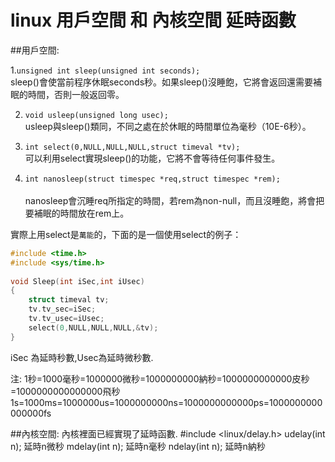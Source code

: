 # linux 用戶空間 和 內核空間 延時函數

##用戶空間:

1.`unsigned int sleep(unsigned int seconds);`<br>
  sleep()會使當前程序休眠seconds秒。如果sleep()沒睡飽，它將會返回還需要補眠的時間，否則一般返回零。 
 
2. `void usleep(unsigned long usec); ` <br>
 usleep與sleep()類同，不同之處在於休眠的時間單位為毫秒（10E-6秒）。 
 
3. `int select(0,NULL,NULL,NULL,struct timeval *tv);`  <br>
  可以利用select實現sleep()的功能，它將不會等待任何事件發生。 
 
4. `int nanosleep(struct timespec *req,struct timespec *rem);`<br>  
  nanosleep會沉睡req所指定的時間，若rem為non-null，而且沒睡飽，將會把要補眠的時間放在rem上。

實際上用select是`萬能`的，下面的是一個使用select的例子：


```c
#include <time.h>
#include <sys/time.h>
 
void Sleep(int iSec,int iUsec)
{
    struct timeval tv;
    tv.tv_sec=iSec;
    tv.tv_usec=iUsec;
    select(0,NULL,NULL,NULL,&tv);
}
```

iSec 為延時秒數,Usec為延時微秒數.

注:
1秒=1000毫秒=1000000微秒=1000000000納秒=1000000000000皮秒=1000000000000000飛秒
1s=1000ms=1000000us=1000000000ns=1000000000000ps=1000000000000000fs



##內核空間:
內核裡面已經實現了延時函數.
#include <linux/delay.h>
udelay(int n);  延時n微秒
mdelay(int n);  延時n毫秒
ndelay(int n);  延時n納秒